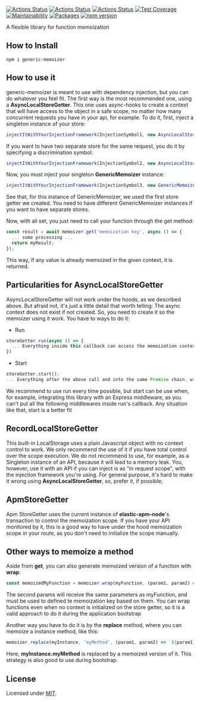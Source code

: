 [![Actions Status](https://github.com/Codibre/nodejs-generic-memoizer/workflows/build/badge.svg)](https://github.com/Codibre/nodejs-generic-memoizer/actions)
[![Actions Status](https://github.com/Codibre/nodejs-generic-memoizer/workflows/test/badge.svg)](https://github.com/Codibre/nodejs-generic-memoizer/actions)
[![Actions Status](https://github.com/Codibre/nodejs-generic-memoizer/workflows/lint/badge.svg)](https://github.com/Codibre/nodejs-generic-memoizer/actions)
[![Test Coverage](https://api.codeclimate.com/v1/badges/a6790604f4031ea02e4f/test_coverage)](https://codeclimate.com/github/codibre/nodejs-generic-memoizer/test_coverage)
[![Maintainability](https://api.codeclimate.com/v1/badges/a6790604f4031ea02e4f/maintainability)](https://codeclimate.com/github/codibre/nodejs-generic-memoizer/maintainability)
[![Packages](https://david-dm.org/Codibre/nodejs-generic-memoizer.svg)](https://david-dm.org/Codibre/nodejs-generic-memoizer)
[![npm version](https://badge.fury.io/js/nodejs-generic-memoizer.svg)](https://badge.fury.io/js/nodejs-generic-memoizer)

A flexible library for function memoization

## How to Install

```
npm i generic-memoizer
```

## How to use it

generic-memoizer is meant to use with dependency injection, but you can do whatever you feel fit. The first way
is the most recommended one, using a **AsyncLocalStoreGetter**. This one uses async-hooks to create a context that will have access to the object in a safe scope, no matter how many concurrent requests you have in your api, for example. To do it, first, inject a singleton instance of your store:

```ts
injectItWithYourInjectionFramework(InjectionSymbol1, new AsyncLocalStoreGetter())
```

If you want to have two separate store for the same request, you do it by specifying a discrimination symbol:

```ts
injectItWithYourInjectionFramework(InjectionSymbol2, new AsyncLocalStoreGetter(Symbol('MySeparateStore')))
```

Now, you must inject your singleton **GenericMemoizer** instance:

```ts
injectItWithYourInjectionFramework(InjectionSymbol3, new GenericMemoizer(getInjected(InjectionSymbol1)));
```

See that, for this instance of GenericMemoizer, we used the first store getter we created. You need to have different GenericMemoizer instances if you want to have separate stores.

Now, with all set, you just need to call your function through the get method:

```ts
const result = await memoizer.get('memoization key', async () => {
  ... some processing ...
  return myResult;
});
```
This way, if any value is already memoized in the given context, it is returned.

## Particularities for AsyncLocalStoreGetter

AsyncLocalStoreGetter will not work under the hoods, as we described above. But afraid not, it's just a little detail that worth telling: The async context does not exist if not created. So, you need to create it so the memoizer using it work. You have to ways to do it:

* Run

```ts
storeGetter.run(async () => {
  ... Everything inside this callback can access the memoization context ...
})
```

* Start
```ts
storeGetter.start();
... Everything after the above call and into the same Promise chain, will have access to the context
```

We recommend to use run every time possible, but start can be use when, for example, integrating this library with an Express middleware, as you can't put all the following middlewares inside run's callback. Any situation like that, start is a better fit


## RecordLocalStoreGetter

This built-in LocalStorage uses a plain Javascript object with no context control to work. We only recommend the use of it if you have total control over the scope execution. We do not recommend to use, for example, as a Singleton instance of an API, because it will lead to a memory leak. You, however, use it with an API if you can inject is as "in request scope", with the injection framework you're using. For general purpose, it's hard to make it wrong using **AsyncLocalStoreGetter**, so, prefer it, if possible;

## ApmStoreGetter

Apm StoreGetter uses the current instance of **elastic-apm-node**'s transaction to control the memoization scope. If you have your API monitored by it, this is a good way to have under the hood memoization scope in your route, as you don't need to initialize the scope manually.

## Other ways to memoize a method

Aside from **get**, you can also generate memoized version of a function with **wrap**:

```ts
const memoizedMyFunction = memoizer.wrap(myFunction, (param1, param2) => `${param1}:${param2}`);
```

The second params will receive the same parameters as myFunction, and must be used to defined te memoization key based on them. You can wrap functions even when no context is initialized on the store getter, so it is a valid approach to do it during the application bootstrap


Another way you have to do it is by the **replace** method, where you can memoize a instance method, like this:

```ts
memoizer.replace(myInstance, 'myMethod', (param1, param2) => `${param1}:${param2}`);
```

Here, **myInstance.myMethod** is replaced by a memoized version of it. This strategy is also good to use during bootstrap.

## License

Licensed under [MIT](https://en.wikipedia.org/wiki/MIT_License).
